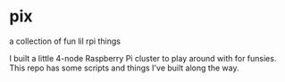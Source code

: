 # pix
a collection of fun lil rpi things

I built a little 4-node Raspberry Pi cluster to play around with for funsies. This repo has some scripts and things I've built along the way.
